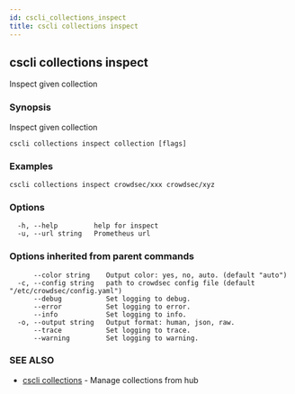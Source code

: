 ```yaml
---
id: cscli_collections_inspect
title: cscli collections inspect
---
```

## cscli collections inspect

Inspect given collection

### Synopsis

Inspect given collection

```
cscli collections inspect collection [flags]
```

### Examples

```
cscli collections inspect crowdsec/xxx crowdsec/xyz
```

### Options

```
  -h, --help         help for inspect
  -u, --url string   Prometheus url
```

### Options inherited from parent commands

```
      --color string    Output color: yes, no, auto. (default "auto")
  -c, --config string   path to crowdsec config file (default "/etc/crowdsec/config.yaml")
      --debug           Set logging to debug.
      --error           Set logging to error.
      --info            Set logging to info.
  -o, --output string   Output format: human, json, raw.
      --trace           Set logging to trace.
      --warning         Set logging to warning.
```

### SEE ALSO

* [cscli collections](/cscli/cscli_collections.md)	 - Manage collections from hub

